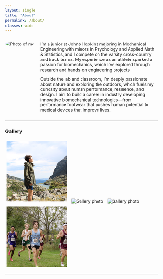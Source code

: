 ```yaml
---
layout: single
title: "About"
permalink: /about/
classes: wide
---
```


<div style="display: flex; align-items: flex-start; gap: 20px; flex-wrap: wrap;">

  <!-- Main Photo -->
  <img src="{{ '/assets/images/IMG_3989.jpg' | relative_url }}"
     alt="Photo of me"
     style="width:300px; height:300px; object-fit:cover; border-radius:50%; overflow:hidden;">


  <!-- Bio Text -->
  <div style="flex: 1; min-width: 250px;">
    <p>
      I’m a junior at Johns Hopkins majoring in Mechanical Engineering with minors in Psychology and Applied Math & Statistics, and I compete on the varsity cross-country and track teams. My experience as an athlete sparked a passion for biomechanics, which I’ve explored through research and hands-on engineering projects.
    </p>
    <p>
      Outside the lab and classroom, I’m deeply passionate about nature and exploring the outdoors, which fuels my curiosity about human performance, resilience, and design. I aim to build a career in industry developing innovative biomechanical technologies—from performance footwear that pushes human potential to medical devices that improve lives.
    </p>
  </div>

</div>


---

### Gallery

<img src="/assets/images/IMG_0040.JPG" alt="Gallery photo" style="width:200px; height:200px; object-fit:cover; margin:5px;">
<img src="/assets/images/IMG_0496.jpg" alt="Gallery photo" style="width:200px; height:200px; object-fit:cover; margin:5px;">
<img src="/assets/images/IMG_6609.JPG" alt="Gallery photo" style="width:200px; height:200px; object-fit:cover; margin:5px;">
<img src="/assets/images/IMG_7506.jpg" alt="Gallery photo" style="width:200px; height:200px; object-fit:cover; margin:5px;">


---
